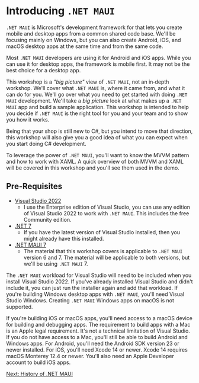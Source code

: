 # Introducing `.NET MAUI`

`.NET MAUI` is Microsoft's development framework for that lets you create mobile and desktop apps from a common shared code base. We'll be focusing mainly on Windows, but you can also create Android, iOS, and macOS desktop apps at the same time and from the same code.

Most `.NET MAUI` developers are using it for Android and iOS apps. While you can use it for desktop apps, the framework is mobile first. It may not be the best choice for a desktop app.

This workshop is a *"big picture"* view of `.NET MAUI`, not an in‑depth workshop. We'll cover what `.NET MAUI` is, where it came from, and what it can do for you. We'll go over what you need to get started with doing `.NET MAUI` development. We'll take a *big picture* look at what makes up a `.NET MAUI` app and build a sample application. This workshop is intended to help you decide if `.NET MAUI` is the right tool for you and your team and to show you how it works.

Being that your shop is still new to C#, but you intend to move that direction, this workshop will also give you a good idea of what you can expect when you start doing C# development.

To leverage the power of `.NET MAUI`, you'll want to know the MVVM pattern and how to work with XAML. A quick overview of both MVVM and XAML will be covered in this workshop and you'll see them used in the demo.

## Pre-Requisites

- [Visual Studio 2022](https://visualstudio.microsoft.com/vs/preview/vs2022/)
  - I use the Enterprise edition of Visual Studio, you can use any edition of Visual Studio 2022 to work with `.NET MAUI`. This includes the free Community edition.
- [.NET 7](https://dotnet.microsoft.com/en-us/download/dotnet/7.0)
  - If you have the latest version of Visual Studio installed, then you might already have this installed.
- [.NET MAUI 7](https://dotnet.microsoft.com/en-us/apps/maui)
  - The material that this workshop covers is applicable to `.NET MAUI` version 6 and 7. The material will be applicable to both versions, but we'll be using `.NET MAUI` 7.

The `.NET MAUI` workload for Visual Studio will need to be included when you install Visual Studio 2022. If you've already installed Visual Studio and didn't include it, you can just run the installer again and add that workload. If you're building Windows desktop apps with `.NET MAUI`, you'll need Visual Studio Windows. Creating `.NET MAUI` Windows apps on macOS is not supported.

If you're building iOS or macOS apps, you'll need access to a macOS device for building and debugging apps. The requirement to build apps with a Mac is an Apple legal requirement. It's not a technical limitation of Visual Studio. If you do not have access to a Mac, you'll still be able to build Android and Windows apps. For Android, you'll need the Android SDK version 23 or newer installed. For iOS, you'll need Xcode 14 or newer. Xcode 14 requires macOS Monterey 12.4 or newer. You'll also need an Apple Developer account to build iOS apps.

[Next: History of .NET MAUI](2-History.md)
